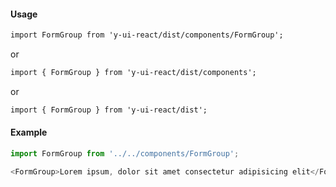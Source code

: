 #### Usage

```markdown
import FormGroup from 'y-ui-react/dist/components/FormGroup';
```

or

```markdown
import { FormGroup } from 'y-ui-react/dist/components';
```

or

```markdown
import { FormGroup } from 'y-ui-react/dist';
```

#### Example

```js
import FormGroup from '../../components/FormGroup';

<FormGroup>Lorem ipsum, dolor sit amet consectetur adipisicing elit</FormGroup>;
```
